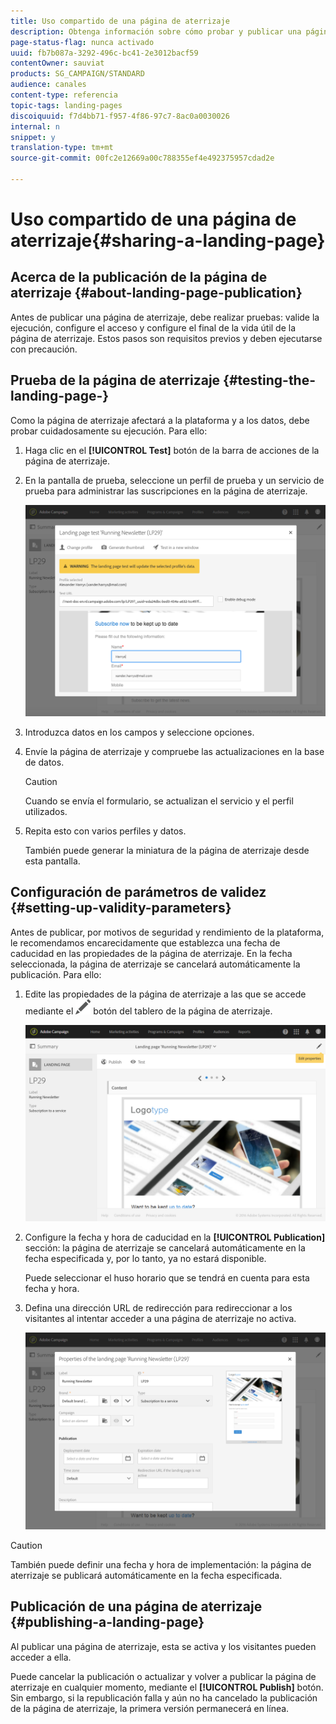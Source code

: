 ```yaml
---
title: Uso compartido de una página de aterrizaje
description: Obtenga información sobre cómo probar y publicar una página de aterrizaje en Adobe Campaign.
page-status-flag: nunca activado
uuid: fb7b087a-3292-496c-bc41-2e3012bacf59
contentOwner: sauviat
products: SG_CAMPAIGN/STANDARD
audience: canales
content-type: referencia
topic-tags: landing-pages
discoiquuid: f7d4bb71-f957-4f86-97c7-8ac0a0030026
internal: n
snippet: y
translation-type: tm+mt
source-git-commit: 00fc2e12669a00c788355ef4e492375957cdad2e

---
```



# Uso compartido de una página de aterrizaje{#sharing-a-landing-page}

## Acerca de la publicación de la página de aterrizaje {#about-landing-page-publication}

Antes de publicar una página de aterrizaje, debe realizar pruebas: valide la ejecución, configure el acceso y configure el final de la vida útil de la página de aterrizaje. Estos pasos son requisitos previos y deben ejecutarse con precaución.

## Prueba de la página de aterrizaje {#testing-the-landing-page-}

Como la página de aterrizaje afectará a la plataforma y a los datos, debe probar cuidadosamente su ejecución. Para ello:

1. Haga clic en el **[!UICONTROL Test]** botón de la barra de acciones de la página de aterrizaje.
1. En la pantalla de prueba, seleccione un perfil de prueba y un servicio de prueba para administrar las suscripciones en la página de aterrizaje.

   ![](assets/lp_test_2.png)

1. Introduzca datos en los campos y seleccione opciones.
1. Envíe la página de aterrizaje y compruebe las actualizaciones en la base de datos.

   >[!CAUTION]
   >
   >Cuando se envía el formulario, se actualizan el servicio y el perfil utilizados.

1. Repita esto con varios perfiles y datos.

   También puede generar la miniatura de la página de aterrizaje desde esta pantalla.

## Configuración de parámetros de validez {#setting-up-validity-parameters}

Antes de publicar, por motivos de seguridad y rendimiento de la plataforma, le recomendamos encarecidamente que establezca una fecha de caducidad en las propiedades de la página de aterrizaje. En la fecha seleccionada, la página de aterrizaje se cancelará automáticamente la publicación. Para ello:

1. Edite las propiedades de la página de aterrizaje a las que se accede mediante el ![](assets/edit_darkgrey-24px.png) botón del tablero de la página de aterrizaje.

   ![](assets/lp_edit_properties_button.png)

1. Configure la fecha y hora de caducidad en la **[!UICONTROL Publication]** sección: la página de aterrizaje se cancelará automáticamente en la fecha especificada y, por lo tanto, ya no estará disponible.

   Puede seleccionar el huso horario que se tendrá en cuenta para esta fecha y hora.

1. Defina una dirección URL de redirección para redireccionar a los visitantes al intentar acceder a una página de aterrizaje no activa.

   ![](assets/lp_settings_general.png)

>[!CAUTION]
>
>También puede definir una fecha y hora de implementación: la página de aterrizaje se publicará automáticamente en la fecha especificada.

## Publicación de una página de aterrizaje {#publishing-a-landing-page}

Al publicar una página de aterrizaje, esta se activa y los visitantes pueden acceder a ella.

Puede cancelar la publicación o actualizar y volver a publicar la página de aterrizaje en cualquier momento, mediante el **[!UICONTROL Publish]** botón. Sin embargo, si la republicación falla y aún no ha cancelado la publicación de la página de aterrizaje, la primera versión permanecerá en línea.
